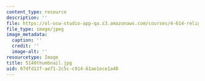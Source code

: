 ```yaml
---
content_type: resource
description: ''
file: https://ol-ocw-studio-app-qa.s3.amazonaws.com/courses/4-614-religious-architecture-and-islamic-cultures-fall-2002/07dfd12fae712c5cc91461ae1ece1a40_5140thumbnail.jpg
file_type: image/jpeg
image_metadata:
  caption: ''
  credit: ''
  image-alt: ''
resourcetype: Image
title: 5140thumbnail.jpg
uid: 07dfd12f-ae71-2c5c-c914-61ae1ece1a40
---
```

